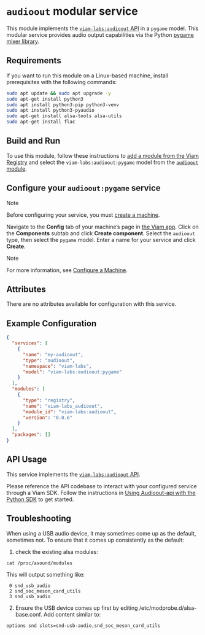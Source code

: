 # `audioout` modular service

This module implements the [`viam-labs:audioout` API](https://github.com/viam-labs/audioout-api) in a `pygame` model.
This modular service provides audio output capabilities via the Python [pygame mixer library](https://www.pygame.org/docs/ref/mixer.html).

## Requirements

If you want to run this module on a Linux-based machine, install prerequisites with the following commands:

``` bash
sudo apt update && sudo apt upgrade -y
sudo apt-get install python3
sudo apt install python3-pip python3-venv
sudo apt install python3-pyaudio
sudo apt-get install alsa-tools alsa-utils
sudo apt-get install flac
```

## Build and Run

To use this module, follow these instructions to [add a module from the Viam Registry](https://docs.viam.com/registry/configure/#add-a-modular-resource-from-the-viam-registry) and select the `viam-labs:audioout:pygame` model from the [`audioout` module](https://app.viam.com/module/viam-labs/audioout).

## Configure your `audioout:pygame` service

> [!NOTE]  
> Before configuring your service, you must [create a machine](https://docs.viam.com/manage/fleet/machines/#add-a-new-machine).

Navigate to the **Config** tab of your machine’s page in [the Viam app](https://app.viam.com/).
Click on the **Components** subtab and click **Create component**.
Select the `audioout` type, then select the `pygame` model. 
Enter a name for your service and click **Create**.

> [!NOTE]  
> For more information, see [Configure a Machine](https://docs.viam.com/manage/configuration/).

## Attributes

There are no attributes available for configuration with this service.

## Example Configuration

```json
{
  "services": [
    {
      "name": "my-audioout",
      "type": "audioout",
      "namespace": "viam-labs",
      "model": "viam-labs:audioout:pygame"
    }
  ],
  "modules": [
    {
      "type": "registry",
      "name": "viam-labs_audioout",
      "module_id": "viam-labs:audioout",
      "version": "0.0.6"
    }
  ],
  "packages": []
}
```

## API Usage

This service implements the [`viam-labs:audioout` API](https://github.com/viam-labs/audioout-api).

Please reference the API codebase to interact with your configured service through a Viam SDK.
Follow the instructions in [Using Audioout-api with the Python SDK](https://github.com/viam-labs/audioout-api?tab=readme-ov-file#using-audioout-api-with-the-python-sdk) to get started.

## Troubleshooting

When using a USB audio device, it may sometimes come up as the default, sometimes not.
To ensure that it comes up consistently as the default:

1. check the existing alsa modules:

```
cat /proc/asound/modules
```

This will output something like:

```
 0 snd_usb_audio
 2 snd_soc_meson_card_utils
 3 snd_usb_audio
```

2. Ensure the USB device comes up first by editing /etc/modprobe.d/alsa-base.conf. 
Add content similar to:

```
options snd slots=snd-usb-audio,snd_soc_meson_card_utils
```
